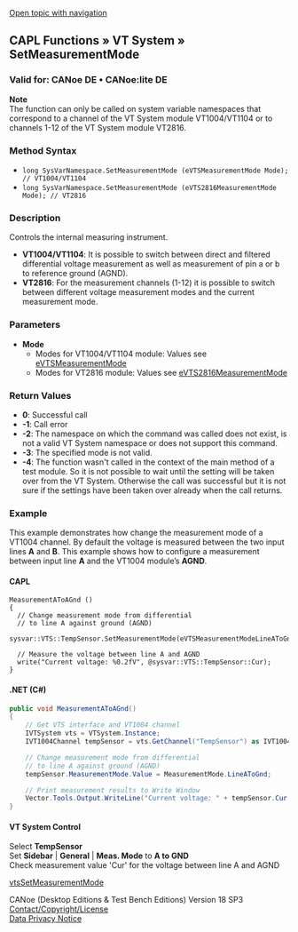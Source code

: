 [Open topic with navigation](../../../../../CANoeDEFamily.htm#Topics/CAPLFunctions/VTSystem/Functions/CAPLfunctionVTSSetMeasurementMode.md)

## CAPL Functions » VT System » SetMeasurementMode

### Valid for: CANoe DE • CANoe:lite DE

**Note**  
The function can only be called on system variable namespaces that correspond to a channel of the VT System module VT1004/VT1104 or to channels 1-12 of the VT System module VT2816.

### Method Syntax

- `long SysVarNamespace.SetMeasurementMode (eVTSMeasurementMode Mode); // VT1004/VT1104`
- `long SysVarNamespace.SetMeasurementMode (eVTS2816MeasurementMode Mode); // VT2816`

### Description

Controls the internal measuring instrument.

- **VT1004/VT1104**: It is possible to switch between direct and filtered differential voltage measurement as well as measurement of pin a or b to reference ground (AGND).
- **VT2816**: For the measurement channels (1-12) it is possible to switch between different voltage measurement modes and the current measurement mode.

### Parameters

- **Mode**
  - Modes for VT1004/VT1104 module: Values see [eVTSMeasurementMode](../CAPLfunctionsVTSystemEnumeration.md#eVTSMeasurementMode)
  - Modes for VT2816 module: Values see [eVTS2816MeasurementMode](../CAPLfunctionsVTSystemEnumeration.md#eVTS2816MeasurementMode)

### Return Values

- **0**: Successful call
- **-1**: Call error
- **-2**: The namespace on which the command was called does not exist, is not a valid VT System namespace or does not support this command.
- **-3**: The specified mode is not valid.
- **-4**: The function wasn't called in the context of the main method of a test module. So it is not possible to wait until the setting will be taken over from the VT System. Otherwise the call was successful but it is not sure if the settings have been taken over already when the call returns.

### Example

This example demonstrates how change the measurement mode of a VT1004 channel. By default the voltage is measured between the two input lines **A** and **B**. This example shows how to configure a measurement between input line **A** and the VT1004 module’s **AGND**.

#### CAPL

```capl
MeasurementAToAGnd ()
{
  // Change measurement mode from differential
  // to line A against ground (AGND)
  sysvar::VTS::TempSensor.SetMeasurementMode(eVTSMeasurementModeLineAToGnd);

  // Measure the voltage between line A and AGND
  write("Current voltage: %0.2fV", @sysvar::VTS::TempSensor::Cur);
}
```

#### .NET (C#)

```csharp
public void MeasurementAToAGnd()
{
    // Get VTS interface and VT1004 channel
    IVTSystem vts = VTSystem.Instance;
    IVT1004Channel tempSensor = vts.GetChannel("TempSensor") as IVT1004Channel;

    // Change measurement mode from differential
    // to line A against ground (AGND)
    tempSensor.MeasurementMode.Value = MeasurementMode.LineAToGnd;

    // Print measurement results to Write Window
    Vector.Tools.Output.WriteLine("Current voltage: " + tempSensor.Cur.Value + "V");
}
```

#### VT System Control

Select **TempSensor**  
Set **Sidebar** | **General** | **Meas. Mode** to **A to GND**  
Check measurement value 'Cur' for the voltage between line A and AGND

[vtsSetMeasurementMode](CAPLfunctionVTSvtsSetMeasurementMode.md)

CANoe (Desktop Editions & Test Bench Editions) Version 18 SP3  
[Contact/Copyright/License](../../../Shared/ContactCopyrightLicense.md)  
[Data Privacy Notice](https://www.vector.com/int/en/company/get-info/privacy-policy/)
